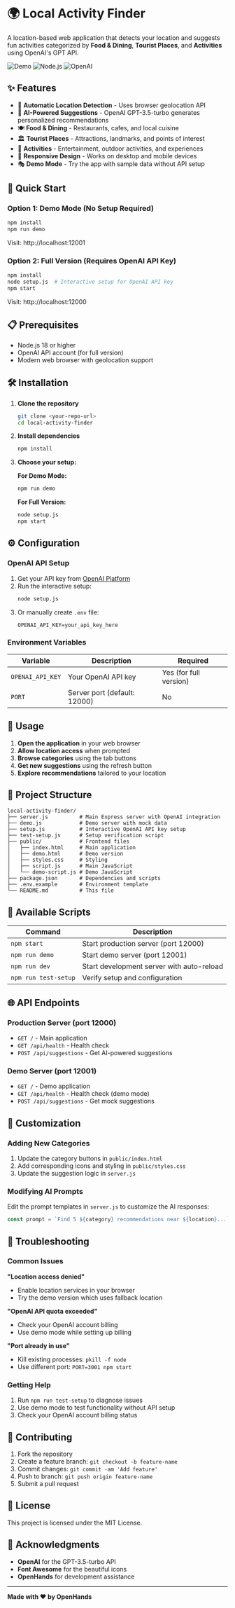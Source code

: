 # 🌍 Local Activity Finder

A location-based web application that detects your location and suggests fun activities categorized by **Food & Dining**, **Tourist Places**, and **Activities** using OpenAI's GPT API.

![Demo](https://img.shields.io/badge/Demo-Available-green)
![Node.js](https://img.shields.io/badge/Node.js-18+-blue)
![OpenAI](https://img.shields.io/badge/OpenAI-GPT--3.5--turbo-orange)

## ✨ Features

- 📍 **Automatic Location Detection** - Uses browser geolocation API
- 🤖 **AI-Powered Suggestions** - OpenAI GPT-3.5-turbo generates personalized recommendations
- 🍽️ **Food & Dining** - Restaurants, cafes, and local cuisine
- 🏛️ **Tourist Places** - Attractions, landmarks, and points of interest
- 🎯 **Activities** - Entertainment, outdoor activities, and experiences
- 📱 **Responsive Design** - Works on desktop and mobile devices
- 🎭 **Demo Mode** - Try the app with sample data without API setup

## 🚀 Quick Start

### Option 1: Demo Mode (No Setup Required)
```bash
npm install
npm run demo
```
Visit: http://localhost:12001

### Option 2: Full Version (Requires OpenAI API Key)
```bash
npm install
node setup.js  # Interactive setup for OpenAI API key
npm start
```
Visit: http://localhost:12000

## 📋 Prerequisites

- Node.js 18 or higher
- OpenAI API account (for full version)
- Modern web browser with geolocation support

## 🛠️ Installation

1. **Clone the repository**
   ```bash
   git clone <your-repo-url>
   cd local-activity-finder
   ```

2. **Install dependencies**
   ```bash
   npm install
   ```

3. **Choose your setup:**

   **For Demo Mode:**
   ```bash
   npm run demo
   ```

   **For Full Version:**
   ```bash
   node setup.js
   npm start
   ```

## ⚙️ Configuration

### OpenAI API Setup

1. Get your API key from [OpenAI Platform](https://platform.openai.com/api-keys)
2. Run the interactive setup:
   ```bash
   node setup.js
   ```
3. Or manually create `.env` file:
   ```env
   OPENAI_API_KEY=your_api_key_here
   ```

### Environment Variables

| Variable | Description | Required |
|----------|-------------|----------|
| `OPENAI_API_KEY` | Your OpenAI API key | Yes (for full version) |
| `PORT` | Server port (default: 12000) | No |

## 🎯 Usage

1. **Open the application** in your web browser
2. **Allow location access** when prompted
3. **Browse categories** using the tab buttons
4. **Get new suggestions** using the refresh button
5. **Explore recommendations** tailored to your location

## 📁 Project Structure

```
local-activity-finder/
├── server.js          # Main Express server with OpenAI integration
├── demo.js            # Demo server with mock data
├── setup.js           # Interactive OpenAI API key setup
├── test-setup.js      # Setup verification script
├── public/            # Frontend files
│   ├── index.html     # Main application
│   ├── demo.html      # Demo version
│   ├── styles.css     # Styling
│   ├── script.js      # Main JavaScript
│   └── demo-script.js # Demo JavaScript
├── package.json       # Dependencies and scripts
├── .env.example       # Environment template
└── README.md          # This file
```

## 🔧 Available Scripts

| Command | Description |
|---------|-------------|
| `npm start` | Start production server (port 12000) |
| `npm run demo` | Start demo server (port 12001) |
| `npm run dev` | Start development server with auto-reload |
| `npm run test-setup` | Verify setup and configuration |

## 🌐 API Endpoints

### Production Server (port 12000)
- `GET /` - Main application
- `GET /api/health` - Health check
- `POST /api/suggestions` - Get AI-powered suggestions

### Demo Server (port 12001)
- `GET /` - Demo application
- `GET /api/health` - Health check (demo mode)
- `POST /api/suggestions` - Get mock suggestions

## 🎨 Customization

### Adding New Categories
1. Update the category buttons in `public/index.html`
2. Add corresponding icons and styling in `public/styles.css`
3. Update the suggestion logic in `server.js`

### Modifying AI Prompts
Edit the prompt templates in `server.js` to customize the AI responses:
```javascript
const prompt = `Find 5 ${category} recommendations near ${location}...`;
```

## 🐛 Troubleshooting

### Common Issues

**"Location access denied"**
- Enable location services in your browser
- Try the demo version which uses fallback location

**"OpenAI API quota exceeded"**
- Check your OpenAI account billing
- Use demo mode while setting up billing

**"Port already in use"**
- Kill existing processes: `pkill -f node`
- Use different port: `PORT=3001 npm start`

### Getting Help

1. Run `npm run test-setup` to diagnose issues
2. Use demo mode to test functionality without API setup
3. Check your OpenAI account billing status

## 🤝 Contributing

1. Fork the repository
2. Create a feature branch: `git checkout -b feature-name`
3. Commit changes: `git commit -am 'Add feature'`
4. Push to branch: `git push origin feature-name`
5. Submit a pull request

## 📄 License

This project is licensed under the MIT License.

## 🙏 Acknowledgments

- **OpenAI** for the GPT-3.5-turbo API
- **Font Awesome** for the beautiful icons
- **OpenHands** for development assistance

---

**Made with ❤️ by OpenHands**